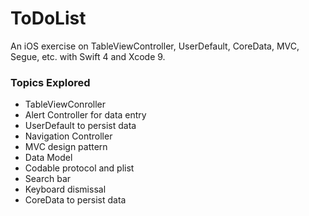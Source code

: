 # ToDoList
An iOS exercise on TableViewController, UserDefault, CoreData, MVC, Segue, etc. with Swift 4 and Xcode 9.

### Topics Explored
- TableViewConroller
- Alert Controller for data entry
- UserDefault to persist data
- Navigation Controller
- MVC design pattern
- Data Model
- Codable protocol and plist
- Search bar
- Keyboard dismissal
- CoreData to persist data
